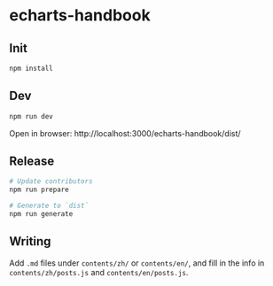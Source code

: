 # echarts-handbook

## Init

```bash
npm install
```

## Dev

```bash
npm run dev
```

Open in browser: http://localhost:3000/echarts-handbook/dist/

## Release

```bash
# Update contributors
npm run prepare

# Generate to `dist`
npm run generate
```

## Writing

Add `.md` files under `contents/zh/` or `contents/en/`, and fill in the info in `contents/zh/posts.js` and `contents/en/posts.js`.

